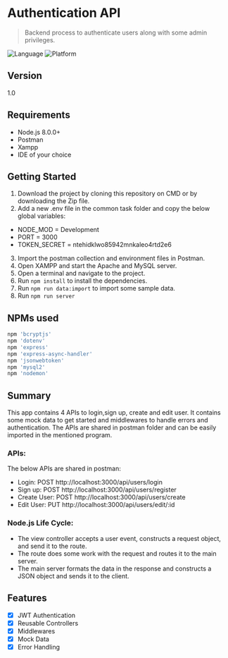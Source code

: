 # Authentication API
> Backend process to authenticate users along with some admin privileges.

![Language](https://img.shields.io/badge/node-%3E%3D%206.0.0-brightgreen)
![Platform](https://img.shields.io/badge/npm-v7.0.0-blue)

## Version

1.0

## Requirements

- Node.js 8.0.0+
- Postman
- Xampp
- IDE of your choice

## Getting Started

1. Download the project by cloning this repository on CMD or by downloading the Zip file.
2. Add a new .env file in the common task folder and copy the below global variables:
  - NODE_MOD = Development
  - PORT = 3000
  - TOKEN_SECRET = ntehidklwo85942mnkaleo4rtd2e6
3. Import the postman collection and environment files in Postman.
4. Open XAMPP and start the Apache and MySQL server.
5. Open a terminal and navigate to the project.
6. Run `npm install` to install the dependencies.
7. Run `npm run data:import` to import some sample data.
8. Run `npm run server`

## NPMs used

```ruby
npm 'bcryptjs'
npm 'dotenv'
npm 'express'
npm 'express-async-handler'
npm 'jsonwebtoken'
npm 'mysql2'
npm 'nodemon'
```

## Summary

This app contains 4 APIs to login,sign up, create and edit user.
It contains some mock data to get started and middlewares to handle errors and authentication.
The APIs are shared in postman folder and can be easily imported in the mentioned program.

### APIs: 
The below APIs are shared in postman:
- Login: POST http://localhost:3000/api/users/login
- Sign up: POST http://localhost:3000/api/users/register
- Create User: POST http://localhost:3000/api/users/create
- Edit User: PUT http://localhost:3000/api/users/edit/:id

### Node.js Life Cycle: 
- The view controller accepts a user event, constructs a request object, and send it to the route.
- The route does some work with the request and routes it to the main server.
- The main server formats the data in the response and constructs a JSON object and sends it to the client.

## Features

- [x] JWT Authentication
- [x] Reusable Controllers
- [x] Middlewares
- [x] Mock Data
- [x] Error Handling
